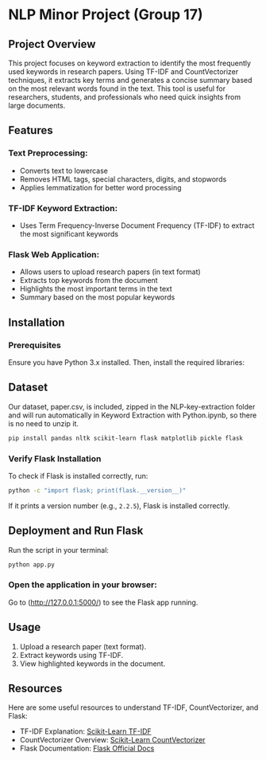 # NLP Minor Project (Group 17)

## Project Overview


This project focuses on keyword extraction to identify the most frequently used keywords in research papers. Using TF-IDF and CountVectorizer techniques, it extracts key terms and generates a concise summary based on the most relevant words found in the text. This tool is useful for researchers, students, and professionals who need quick insights from large documents.

## Features


### Text Preprocessing:
- Converts text to lowercase
- Removes HTML tags, special characters, digits, and stopwords
- Applies lemmatization for better word processing

### TF-IDF Keyword Extraction:
- Uses Term Frequency-Inverse Document Frequency (TF-IDF) to extract the most significant keywords

### Flask Web Application:
- Allows users to upload research papers (in text format)
- Extracts top keywords from the document
- Highlights the most important terms in the text
- Summary based on the most popular keywords




## Installation


### Prerequisites
Ensure you have Python 3.x installed.
Then, install the required libraries:

## Dataset
Our dataset, paper.csv, is included, zipped in the NLP-key-extraction folder and will run automatically in Keyword Extraction with Python.ipynb, so there is no need to unzip it.

```sh
pip install pandas nltk scikit-learn flask matplotlib pickle flask
```

### Verify Flask Installation
To check if Flask is installed correctly, run:

```sh
python -c "import flask; print(flask.__version__)"
```

If it prints a version number (e.g., `2.2.5`), Flask is installed correctly.



## Deployment and Run Flask

Run the script in your terminal:

```sh
python app.py
```

### Open the application in your browser:
Go to (http://127.0.0.1:5000/) to see the Flask app running.

## Usage


1. Upload a research paper (text format).
2. Extract keywords using TF-IDF.
3. View highlighted keywords in the document.

## Resources


Here are some useful resources to understand TF-IDF, CountVectorizer, and Flask:

- TF-IDF Explanation: [Scikit-Learn TF-IDF](https://scikit-learn.org/stable/modules/generated/sklearn.feature_extraction.text.TfidfVectorizer.html)
- CountVectorizer Overview: [Scikit-Learn CountVectorizer](https://scikit-learn.org/stable/modules/generated/sklearn.feature_extraction.text.CountVectorizer.html)
- Flask Documentation: [Flask Official Docs](https://flask.palletsprojects.com/en/latest/)
